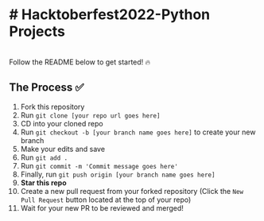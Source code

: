 
<div align="center">
  </div>
  <h1>
  <b>
    # Hacktoberfest2022-Python Projects</b></h1> </br>
Follow the README below to get started! 🔥 

## The Process  ✅

1. Fork this repository
2. Run `git clone [your repo url goes here]`
3. CD into your cloned repo
4. Run `git checkout -b [your branch name goes here]` to create your new branch
5. Make your edits and save
6. Run `git add .`
7. Run `git commit -m 'Commit message goes here'`
8. Finally, run `git push origin [your branch name goes here]`
9. **Star this repo**
10. Create a new pull request from your forked repository (Click the `New Pull Request` button located at the top of your repo)
11. Wait for your new PR to be reviewed and merged!
